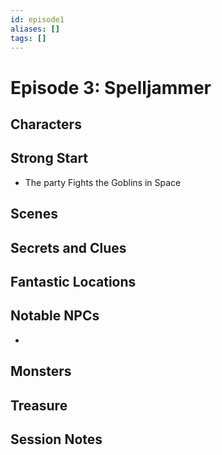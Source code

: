 ```yaml
---
id: episode1
aliases: []
tags: []
---
```



# Episode 3: Spelljammer

## Characters

## Strong Start

- The party Fights the Goblins in Space


## Scenes

## Secrets and Clues 

## Fantastic Locations

## Notable NPCs
- 


## Monsters


## Treasure


## Session Notes

